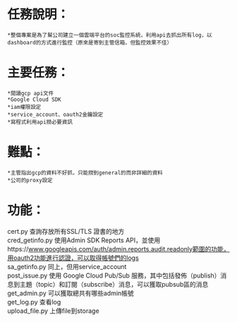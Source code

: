  # 任務說明：
    *整個專案是為了幫公司建立一個雲端平台的soc監控系統，利用api去抓出所有log，以dashboard的方式進行監控（原來是寄到主管信箱，但監控效果不佳）  
# 主要任務：  
    *閱讀gcp api文件  
    *Google Cloud SDK  
    *iam權限設定  
    *service_account、oauth2金鑰設定  
    *寫程式利用api撈必要資訊  
# 難點：  
    *主管指出gcp的資料不好抓，只能撈到general的而非詳細的資料  
    *公司的proxy設定  
# 功能：
cert.py 查詢存放所有SSL/TLS 證書的地方  
cred_getinfo.py 使用Admin SDK Reports API，並使用https://www.googleapis.com/auth/admin.reports.audit.readonly範圍的功能，用oauth2功能進行認證，可以取得帳號們的logs  
sa_getinfo.py 同上，但用service_account  
post_issue.py 使用 Google Cloud Pub/Sub 服務，其中包括發佈（publish）消息到主題（topic）和訂閱（subscribe）消息，可以獲取pubsub區的消息  
get_admin.py 可以獲取總共有哪些admin帳號                                      
get_log.py 查看log                                    
upload_file.py 上傳file到storage 
